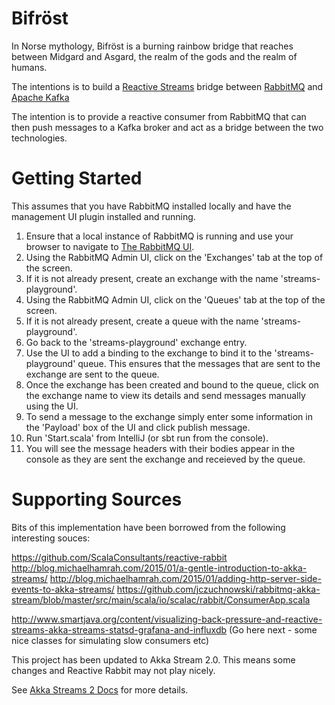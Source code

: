 Bifröst
====

In Norse mythology, Bifröst is a burning rainbow bridge that reaches between Midgard and Asgard, the realm of the gods 
and the realm of humans.

The intentions is to build a [Reactive Streams](http://www.reactive-streams.org) bridge between [RabbitMQ](https://www.rabbitmq.com/) and 
[Apache Kafka](http://kafka.apache.org/)

The intention is to provide a reactive consumer from RabbitMQ that can then push messages to a Kafka broker and act as a bridge between
the two technologies.

Getting Started
====
This assumes that you have RabbitMQ installed locally and have the management UI plugin installed and running.

1. Ensure that a local instance of RabbitMQ is running and use your browser to navigate to [The RabbitMQ UI](http://localhost:15672/#/).
2. Using the RabbitMQ Admin UI, click on the 'Exchanges' tab at the top of the screen.
3. If it is not already present, create an exchange with the name 'streams-playground'.
4. Using the RabbitMQ Admin UI, click on the 'Queues' tab at the top of the screen.
5. If it is not already present, create a queue with the name 'streams-playground'.
6. Go back to the 'streams-playground' exchange entry.
7. Use the UI to add a binding to the exchange to bind it to the 'streams-playground' queue.  This ensures that the 
   messages that are sent to the exchange are sent to the queue.
8. Once the exchange has been created and bound to the queue, click on the exchange name to view its details and send 
   messages manually using the UI.
9. To send a message to the exchange simply enter some information in the 'Payload' box of the UI and click publish 
   message.
6. Run 'Start.scala' from IntelliJ (or sbt run from the console).
7. You will see the message headers with their bodies appear in the console as they are sent the exchange and receieved 
   by the queue.
   
Supporting Sources
===

Bits of this implementation have been borrowed from the following interesting souces:

https://github.com/ScalaConsultants/reactive-rabbit
http://blog.michaelhamrah.com/2015/01/a-gentle-introduction-to-akka-streams/
http://blog.michaelhamrah.com/2015/01/adding-http-server-side-events-to-akka-streams/
https://github.com/jczuchnowski/rabbitmq-akka-stream/blob/master/src/main/scala/io/scalac/rabbit/ConsumerApp.scala

http://www.smartjava.org/content/visualizing-back-pressure-and-reactive-streams-akka-streams-statsd-grafana-and-influxdb
(Go here next - some nice classes for simulating slow consumers etc)


This project has been updated to Akka Stream 2.0.  This means some changes and Reactive Rabbit may not play nicely.

See [Akka Streams 2 Docs](http://doc.akka.io/docs/akka-stream-and-http-experimental/2.0/scala.html) for more details.

